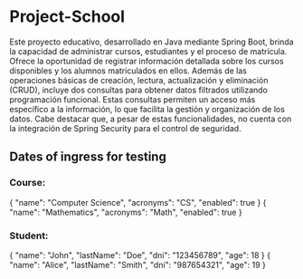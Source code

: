 # Project-School
Este proyecto educativo, desarrollado en Java mediante Spring Boot, brinda la capacidad de administrar cursos, estudiantes y el proceso de matrícula. Ofrece la oportunidad de registrar información detallada sobre los cursos disponibles y los alumnos matriculados en ellos. Además de las operaciones básicas de creación, lectura, actualización y eliminación (CRUD), incluye dos consultas para obtener datos filtrados utilizando programación funcional. Estas consultas permiten un acceso más específico a la información, lo que facilita la gestión y organización de los datos. Cabe destacar que, a pesar de estas funcionalidades, no cuenta con la integración de Spring Security para el control de seguridad.
## Dates of ingress for testing
### Course: 
{
  "name": "Computer Science",
  "acronyms": "CS",
  "enabled": true
}
{
  "name": "Mathematics",
  "acronyms": "Math",
  "enabled": true
}
### Student:
{
  "name": "John",
  "lastName": "Doe",
  "dni": "123456789",
  "age": 18
}
{
  "name": "Alice",
  "lastName": "Smith",
  "dni": "987654321",
  "age": 19
}


 
